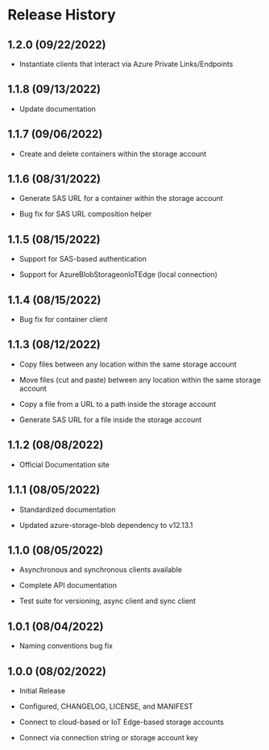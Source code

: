 # Release History

## 1.2.0 (09/22/2022)

- Instantiate clients that interact via Azure Private Links/Endpoints

## 1.1.8 (09/13/2022)

- Update documentation

## 1.1.7 (09/06/2022)

- Create and delete containers within the storage account

## 1.1.6 (08/31/2022)

- Generate SAS URL for a container within the storage account

- Bug fix for SAS URL composition helper

## 1.1.5 (08/15/2022)

- Support for SAS-based authentication

- Support for AzureBlobStorageonIoTEdge (local connection)

## 1.1.4 (08/15/2022)

- Bug fix for container client

## 1.1.3 (08/12/2022)

- Copy files between any location within the same storage account

- Move files (cut and paste) between any location within the same storage account

- Copy a file from a URL to a path inside the storage account

- Generate SAS URL for a file inside the storage account

## 1.1.2 (08/08/2022)

- Official Documentation site

## 1.1.1 (08/05/2022)

- Standardized documentation

- Updated azure-storage-blob dependency to v12.13.1

## 1.1.0 (08/05/2022)

- Asynchronous and synchronous clients available

- Complete API documentation

- Test suite for versioning, async client and sync client

## 1.0.1 (08/04/2022)

- Naming conventions bug fix

## 1.0.0 (08/02/2022)

- Initial Release

- Configured, CHANGELOG, LICENSE, and MANIFEST

- Connect to cloud-based or IoT Edge-based storage accounts

- Connect via connection string or storage account key
